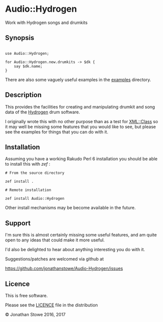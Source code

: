 # Audio::Hydrogen

Work with Hydrogen songs and drumkits

## Synopsis

```perl6

use Audio::Hydrogen;

for Audio::Hydrogen.new.drumkits -> $dk {
    say $dk.name;
}

```

There are also some vaguely useful examples in the [examples](examples)
directory.

## Description

This provides the facilities for creating and manipulating drumkit and
song data of the [Hydrogen](http://www.hydrogen-music.org/) drum software.

I originally wrote this with no other purpose than as a test for
[XML::Class](https://github.com/jonathanstowe/XML-Class) so it may well
be missing some features that you would like to see, but please see the
examples for things that you can do with it.

## Installation

Assuming you have a working Rakudo Perl 6 installation you should be able to
install this with *zef* :

    # From the source directory
   
    zef install .

    # Remote installation

    zef install Audio::Hydrogen

Other install mechanisms may be become available in the future.

## Support

I'm sure this is almost certainly missing some useful features,
and am quite open to any ideas that could make it more useful.

I'd also be delighted to hear about anything interesting you
do with it.

Suggestions/patches are welcomed via github at

https://github.com/jonathanstowe/Audio-Hydrogen/issues

## Licence

This is free software.

Please see the [LICENCE](LICENCE) file in the distribution

© Jonathan Stowe 2016, 2017

